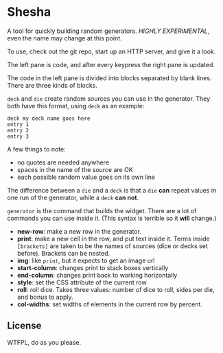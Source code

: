 # Shesha

A tool for quickly building random generators. *HIGHLY EXPERIMENTAL*, even the name may change at this point.

To use, check out the git repo, start up an HTTP server, and give it a look.

The left pane is code, and after every keypress the right pane is updated. 

The code in the left pane is divided into blocks separated by blank lines. There are three kinds of blocks.

`deck` and `die` create random sources you can use in the generator. They both have this format, using `deck` as an example:

    deck my deck name goes here
    entry 1
    entry 2
    entry 3

A few things to note:

- no quotes are needed anywhere
- spaces in the name of the source are OK
- each possible random value goes on its own line

The difference between a `die` and a `deck` is that a `die` **can** repeat values in one run of the generator, while a `deck` **can not**.

`generator` is the command that builds the widget. There are a lot of commands you can use inside it. (This syntax is terrible so it **will** change.)

- **new-row**: make a new row in the generator.
- **print**: make a new cell in the row, and put text inside it. Terms inside `[brackets]` are taken to be the names of sources (dice or decks set before). Brackets can be nested.
- **img**: like `print`, but it expects to get an image url
- **start-column**: changes print to stack boxes vertically
- **end-column**: changes print back to working horizontally
- **style**: set the CSS attribute of the current row
- **roll**: roll dice. Takes three values: number of dice to roll, sides per die, and bonus to apply.
- **col-widths**: set widths of elements in the current row by percent.

## License

WTFPL, do as you please.

